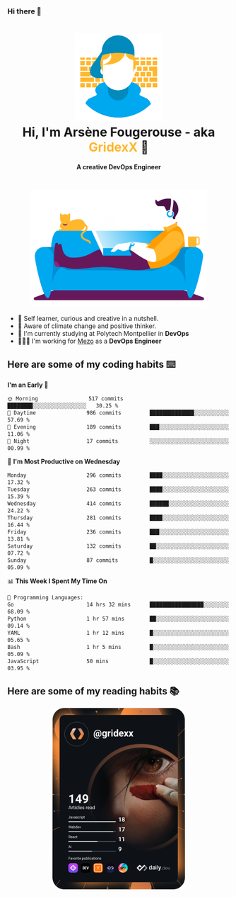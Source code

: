 ### Hi there 👋

<!--
**GridexX/gridexx** is a ✨ _special_ ✨ repository because its `README.md` (this file) appears on your GitHub profile.

Here are some ideas to get you started:

- 🔭 I’m currently working on ...
- 🌱 I’m currently learning ...
- 👯 I’m looking to collaborate on ...
- 🤔 I’m looking for help with ...
- 💬 Ask me about ...
- 📫 How to reach me: ...
- 😄 Pronouns: ...
- ⚡ Fun fact: ...
-->


<!-- Header -->
<h1 align="center">
  <img src="./images/user_profile.png" width="200">
  <br>
  Hi, I'm Arsène Fougerouse - aka <span style="color:#ffb72e">GridexX</span> 👋
</h1>


<p align="center">
  <b>A creative DevOps Engineer </b>
</p>
<br/>
<p align="center">
  <img src="./images/man_couch.png" width="400">
</p>

- 🎨 Self learner, curious and creative in a nutshell. 
- 🌱 Aware of climate change and positive thinker.
- 📕 I'm currently studying at Polytech Montpellier in **DevOps**
- 👨🏻‍💻 I'm working for [Mezo](https://meso-lr.umontpellier.fr/) as a **DevOps Engineer**


## Here are some of my coding habits ⌨️

<!-- Add a section about tech and Ops stack
  Like this one : https://github.com/Xanthus58#-tech-stack
-->
<!--START_SECTION:waka-->
**I'm an Early 🐤** 

```text
🌞 Morning                517 commits         ████████░░░░░░░░░░░░░░░░░   30.25 % 
🌆 Daytime                986 commits         ██████████████░░░░░░░░░░░   57.69 % 
🌃 Evening                189 commits         ███░░░░░░░░░░░░░░░░░░░░░░   11.06 % 
🌙 Night                  17 commits          ░░░░░░░░░░░░░░░░░░░░░░░░░   00.99 % 
```
📅 **I'm Most Productive on Wednesday** 

```text
Monday                   296 commits         ████░░░░░░░░░░░░░░░░░░░░░   17.32 % 
Tuesday                  263 commits         ████░░░░░░░░░░░░░░░░░░░░░   15.39 % 
Wednesday                414 commits         ██████░░░░░░░░░░░░░░░░░░░   24.22 % 
Thursday                 281 commits         ████░░░░░░░░░░░░░░░░░░░░░   16.44 % 
Friday                   236 commits         ███░░░░░░░░░░░░░░░░░░░░░░   13.81 % 
Saturday                 132 commits         ██░░░░░░░░░░░░░░░░░░░░░░░   07.72 % 
Sunday                   87 commits          █░░░░░░░░░░░░░░░░░░░░░░░░   05.09 % 
```


📊 **This Week I Spent My Time On** 

```text
💬 Programming Languages: 
Go                       14 hrs 32 mins      █████████████████░░░░░░░░   68.09 % 
Python                   1 hr 57 mins        ██░░░░░░░░░░░░░░░░░░░░░░░   09.14 % 
YAML                     1 hr 12 mins        █░░░░░░░░░░░░░░░░░░░░░░░░   05.65 % 
Bash                     1 hr 5 mins         █░░░░░░░░░░░░░░░░░░░░░░░░   05.09 % 
JavaScript               50 mins             █░░░░░░░░░░░░░░░░░░░░░░░░   03.95 % 
```


<!--END_SECTION:waka-->

## Here are some of my reading habits 📚
<div  align="center">
  <img src="./images/devcard.svg" width="300">
</div>

